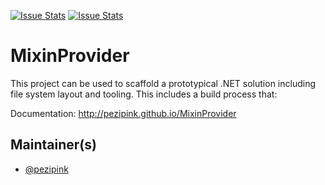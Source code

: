 [![Issue Stats](http://issuestats.com/github/pezipink/MixinProvider/badge/issue)](http://issuestats.com/github/pezipink/MixinProvider)
[![Issue Stats](http://issuestats.com/github/pezipink/MixinProvider/badge/pr)](http://issuestats.com/github/pezipink/MixinProvider)

# MixinProvider

This project can be used to scaffold a prototypical .NET solution including file system layout and tooling. This includes a build process that: 

Documentation: http://pezipink.github.io/MixinProvider

## Maintainer(s)

- [@pezipink](https://github.com/pezipink)



